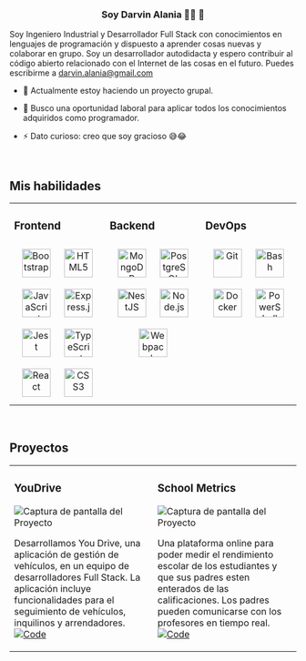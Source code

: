 ### <div align="center">Soy Darvin Alania 👨‍💻 🚀</div>  
  

Soy Ingeniero Industrial y Desarrollador Full Stack con conocimientos en lenguajes de programación y dispuesto a aprender cosas nuevas y colaborar en grupo. Soy un desarrollador autodidacta y espero contribuir al código abierto relacionado con el Internet de las cosas en el futuro. Puedes escribirme a darvin.alania@gmail.com
  

- 🌱 Actualmente estoy haciendo un proyecto grupal.  
  

- 🤝 Busco una oportunidad laboral para aplicar todos los conocimientos adquiridos como programador.  
  

- ⚡ Dato curioso: creo que soy gracioso 😅😂  
  

<br/>  


## Mis habilidades
<table><tr><td valign="top" width="33%">



### Frontend  
<div align="center">  
<a href="https://getbootstrap.com/docs/3.4/javascript/" target="_blank"><img style="margin: 10px" src="https://profilinator.rishav.dev/skills-assets/bootstrap-plain.svg" alt="Bootstrap" height="50" /></a>  
<a href="https://en.wikipedia.org/wiki/HTML5" target="_blank"><img style="margin: 10px" src="https://profilinator.rishav.dev/skills-assets/html5-original-wordmark.svg" alt="HTML5" height="50" /></a>  
<a href="https://www.javascript.com/" target="_blank"><img style="margin: 10px" src="https://profilinator.rishav.dev/skills-assets/javascript-original.svg" alt="JavaScript" height="50" /></a>  
<a href="https://expressjs.com/" target="_blank"><img style="margin: 10px" src="https://profilinator.rishav.dev/skills-assets/express-original-wordmark.svg" alt="Express.js" height="50" /></a>  
<a href="https://www.jestjs.io/" target="_blank"><img style="margin: 10px" src="https://profilinator.rishav.dev/skills-assets/jest.svg" alt="Jest" height="50" /></a>  
<a href="https://www.typescriptlang.org/" target="_blank"><img style="margin: 10px" src="https://profilinator.rishav.dev/skills-assets/typescript-original.svg" alt="TypeScript" height="50" /></a>  
<a href="https://reactjs.org/" target="_blank"><img style="margin: 10px" src="https://profilinator.rishav.dev/skills-assets/react-original-wordmark.svg" alt="React" height="50" /></a>  
<a href="https://www.w3schools.com/css/" target="_blank"><img style="margin: 10px" src="https://profilinator.rishav.dev/skills-assets/css3-original-wordmark.svg" alt="CSS3" height="50" /></a>  
</div>

</td><td valign="top" width="33%">
  
### Backend  
<div align="center">  
<a href="https://www.mongodb.com/" target="_blank"><img style="margin: 10px" src="https://profilinator.rishav.dev/skills-assets/mongodb-original-wordmark.svg" alt="MongoDB" height="50" /></a>  
<a href="https://www.postgresql.org/" target="_blank"><img style="margin: 10px" src="https://profilinator.rishav.dev/skills-assets/postgresql-original-wordmark.svg" alt="PostgreSQL" height="50" /></a>  
<a href="https://nestjs.com/" target="_blank"><img style="margin: 10px" src="https://profilinator.rishav.dev/skills-assets/nestjs.svg" alt="NestJS" height="50" /></a>  
<a href="https://nodejs.org/" target="_blank"><img style="margin: 10px" src="https://profilinator.rishav.dev/skills-assets/nodejs-original-wordmark.svg" alt="Node.js" height="50" /></a>
<a href="https://webpack.js.org/" target="_blank"><img style="margin: 10px" src="https://profilinator.rishav.dev/skills-assets/webpack-original.svg" alt="Webpack" height="50" /></a>

</div>

</td><td valign="top" width="33%">

### DevOps  
<div align="center">  
<a href="https://github.com/" target="_blank"><img style="margin: 10px" src="https://profilinator.rishav.dev/skills-assets/git-scm-icon.svg" alt="Git" height="50" /></a>  
<a href="https://www.gnu.org/software/bash/" target="_blank"><img style="margin: 10px" src="https://profilinator.rishav.dev/skills-assets/gnu_bash-icon.svg" alt="Bash" height="50" /></a>  
<a href="https://www.docker.com/" target="_blank"><img style="margin: 10px" src="https://profilinator.rishav.dev/skills-assets/docker-original-wordmark.svg" alt="Docker" height="50" /></a>  
<a href="https://docs.microsoft.com/en-us/powershell/" target="_blank"><img style="margin: 10px" src="https://profilinator.rishav.dev/skills-assets/powershell.png" alt="PowerShell" height="50" /></a>  
</div>

</td></tr></table>  

<br/>  

## Proyectos  
<table><tr><td valign="top" width="33%">

### YouDrive
![Captura de pantalla del Proyecto](https://github.com/DAlaniaInocencio/DAlaniaInocencio/assets/152816164/6d434347-bc13-47e4-beae-519ab8ee8af3)

Desarrollamos You Drive, una aplicación de gestión de vehículos, en un equipo de desarrolladores Full Stack. La aplicación incluye funcionalidades para el seguimiento de vehículos, inquilinos y arrendadores.<br>
[![Code](https://img.shields.io/badge/Show%20Code-Push%20here-blue)](https://github.com/DAlaniaInocencio/PM6-grupo3)

</td>
<td valign="top" width="33%">

### School Metrics

![Captura de pantalla del Proyecto](https://github.com/user-attachments/assets/9acd1a17-886f-4ddc-adeb-ca3b4563fe3d)

Una plataforma online para poder medir el rendimiento escolar de los estudiantes y que sus padres esten enterados de las calificaciones. Los padres pueden comunicarse con los profesores en tiempo real.<br>
[![Code](https://img.shields.io/badge/Show%20Code-Push%20here-blue)](https://github.com/DAlaniaInocencio/c19-07-ft-node-react)

</td>
<!-- <td valign="top" width="33%">

</td>
 -->
</tr></table>

